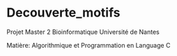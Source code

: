 # Decouverte_motifs
Projet Master 2 Bioinformatique Université de Nantes

Matière: Algorithmique et Programmation en Language C
